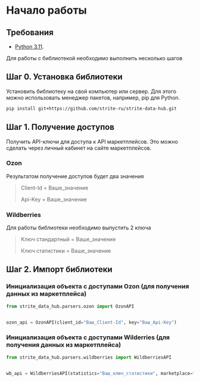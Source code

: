 # Начало работы


## Требования

-  [Python 3.11](https://www.python.org/downloads/release/python-3110/).

Для работы с библиотекой необходимо выполнить несколько шагов

## Шаг 0. Установка библиотеки

Установить библиотеку на свой компьютер или сервер. Для этого можно использовать менеджер пакетов, например, pip для Python.

```bash
pip install git+https://github.com/strite-ru/strite-data-hub.git
```

## Шаг 1. Получение доступов

Получить API-ключи для доступа к API маркетплейсов. Это можно сделать через личный кабинет на сайте маркетплейсов.

### Ozon

Результатом получение доступов будет два значения

> Client-Id = Ваше_значение
> 
> Api-Key = Ваше_значение


### Wildberries

Для работы библиотеки необходимо выпустить 2 ключа

> Ключ стандартный = Ваше_значение
> 
> Ключ статистики = Ваше_значение


## Шаг 2. Импорт библиотеки

### Инициализация объекта с доступами Ozon (для получения данных из маркетплейса)

```python
from strite_data_hub.parsers.ozon import OzonAPI


ozon_api = OzonAPI(client_id="Ваш_Client-Id", key="Ваш_Api-Key")
```

### Инициализация объекта с доступами Wilderries (для получения данных из маркетплейса)

```python
from strite_data_hub.parsers.wildberries import WildberriesAPI


wb_api = WildberriesAPI(statistics="Ваш_ключ_статистики", marketplace="Ваш_ключ_стандартный")
```